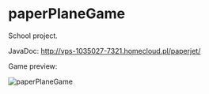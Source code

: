 # paperPlaneGame
School project.

JavaDoc: http://vps-1035027-7321.homecloud.pl/paperjet/

Game preview:

![paperPlaneGame](http://vps-1035027-7321.homecloud.pl/paperjet/paperPlaneGame.png)


